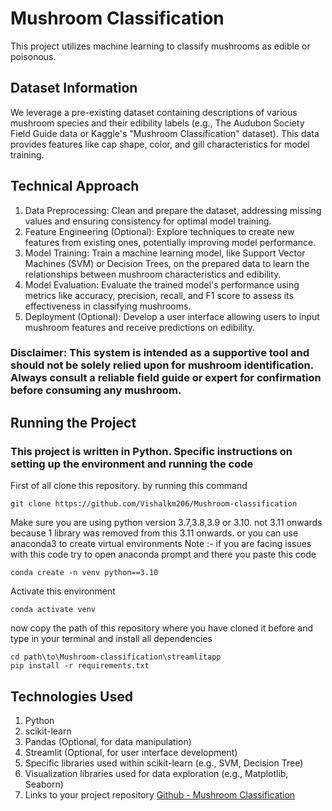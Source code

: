 # Mushroom Classification

This project utilizes machine learning to classify mushrooms as edible or poisonous.

## Dataset Information
We leverage a pre-existing dataset containing descriptions of various mushroom species and their edibility labels (e.g., The Audubon Society Field Guide data or Kaggle's "Mushroom Classification" dataset). This data provides features like cap shape, color, and gill characteristics for model training.

## Technical Approach
1. Data Preprocessing: Clean and prepare the dataset, addressing missing values and ensuring consistency for optimal model training.
2. Feature Engineering (Optional): Explore techniques to create new features from existing ones, potentially improving model performance.
3. Model Training: Train a machine learning model, like Support Vector Machines (SVM) or Decision Trees, on the prepared data to learn the relationships between mushroom characteristics and edibility.
4. Model Evaluation: Evaluate the trained model's performance using metrics like accuracy, precision, recall, and F1 score to assess its effectiveness in classifying mushrooms.
5. Deployment (Optional): Develop a user interface allowing users to input mushroom features and receive predictions on edibility.
### Disclaimer: This system is intended as a supportive tool and should not be solely relied upon for mushroom identification.  Always consult a reliable field guide or expert for confirmation before consuming any mushroom.

## Running the Project
### This project is written in Python.  Specific instructions on setting up the environment and running the code

First of all clone this repository. by running this command
```
git clone https://github.com/Vishalkm206/Mushroom-classification

```
Make sure you are using python version 3.7,3.8,3.9 or 3.10. not 3.11 onwards because 1 library was removed from this 3.11 onwards.
or you can use anaconda3 to create virtual environments
Note :- if you are facing issues with this code try to open anaconda prompt and there you paste this code
```
conda create -n venv python==3.10
```
Activate this environment
```
conda activate venv
```
now copy the path of this repository where you have cloned it before
and type in your terminal and install all dependencies
```
cd path\to\Mushroom-classification\streamlitapp
pip install -r requirements.txt
```



## Technologies Used
1. Python
2. scikit-learn
3. Pandas (Optional, for data manipulation)
4. Streamlit (Optional, for user interface development)
5. Specific libraries used within scikit-learn (e.g., SVM, Decision Tree)
6. Visualization libraries used for data exploration (e.g., Matplotlib, Seaborn)
7. Links to your project repository [Github - Mushroom Classification](https://github.com/Vishalkm206/Mushroom-classification)
